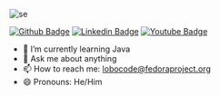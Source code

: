 ![se](https://i.imgur.com/8zAzSHp.png)

[![Github Badge](https://img.shields.io/badge/-Github-000?style=flat-square&logo=Github&logoColor=white&link=https://github.com/lobocode)](https://github.com/lobocode)
[![Linkedin Badge](https://img.shields.io/badge/-LinkedIn-blue?style=flat-square&logo=Linkedin&logoColor=white&link=https://www.linkedin.com/in/vitor-lobo/)](https://www.linkedin.com/in/vitor-lobo/)
[![Youtube Badge](https://img.shields.io/badge/-Youtube-red?style=flat-square&labelColor=red&logo=youtube&logoColor=white&link=https://www.youtube.com/c/VitorLobo)](https://youtube.com/)


- 🌱 I’m currently learning Java 
- 💬 Ask me about anything
- 📫 How to reach me: lobocode@fedoraproject.org
- 😄 Pronouns: He/Him
